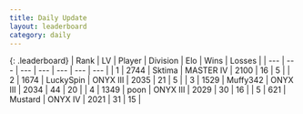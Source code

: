 ```yaml
---
title: Daily Update
layout: leaderboard
category: daily
---
```


{: .leaderboard}
| Rank | LV | Player | Division | Elo | Wins | Losses |
| --- | --- | --- | --- | --- | --- | --- |
| <span data-change="0">1</span> | 2744 | <span title="ID: 353063">Sktima</span> | MASTER IV | <span data-change="0">2100</span> | <span data-change="5">16</span> | <span data-change="2">5</span> |
| <span data-change="2">2</span> | 1674 | <span title="ID: 498412">LuckySpin</span> | ONYX III | <span data-change="34">2035</span> | <span data-change="4">21</span> | <span data-change="1">5</span> |
| <span data-change="-">3</span> | 1529 | <span title="ID: 720567">Muffy342</span> | ONYX III | <span data-change="-">2034</span> | <span data-change="-">44</span> | <span data-change="-">20</span> |
| <span data-change="-2">4</span> | 1349 | <span title="ID: 540690">poon</span> | ONYX III | <span data-change="17">2029</span> | <span data-change="17">30</span> | <span data-change="11">16</span> |
| <span data-change="0">5</span> | 621 | <span title="ID: 611082">Mustard</span> | ONYX IV | <span data-change="34">2021</span> | <span data-change="19">31</span> | <span data-change="9">15</span> |